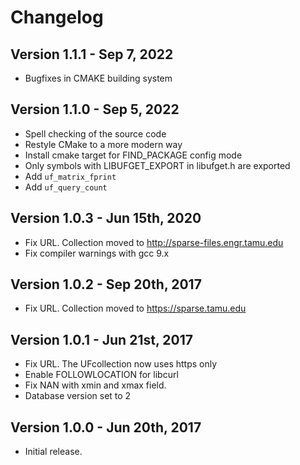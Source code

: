 Changelog
=========

Version 1.1.1 - Sep 7, 2022
---------------------------
* Bugfixes in CMAKE building system

Version 1.1.0 - Sep 5, 2022
----------------------------
* Spell checking of the source code
* Restyle CMake to a more modern way
* Install cmake target for FIND_PACKAGE config mode
* Only symbols with LIBUFGET_EXPORT in libufget.h are exported
* Add `uf_matrix_fprint`
* Add `uf_query_count`

Version 1.0.3 - Jun 15th, 2020
------------------------------
* Fix URL. Collection moved to http://sparse-files.engr.tamu.edu
* Fix compiler warnings with gcc 9.x

Version 1.0.2 - Sep 20th, 2017
------------------------------
* Fix URL. Collection moved to https://sparse.tamu.edu

Version 1.0.1 - Jun 21st, 2017
------------------------------
* Fix URL. The UFcollection now uses https only
* Enable FOLLOWLOCATION for libcurl
* Fix NAN with xmin and xmax field.
* Database version set to 2

Version 1.0.0 - Jun 20th, 2017
------------------------------
* Initial release.


